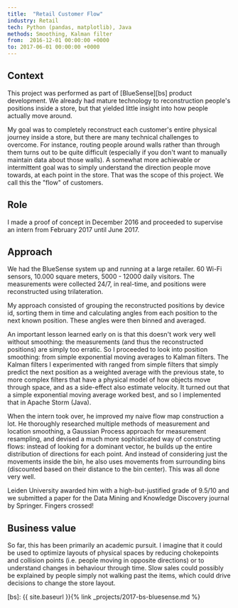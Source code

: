 ```yaml
---
title:  "Retail Customer Flow"
industry: Retail
tech: Python (pandas, matplotlib), Java
methods: Smoothing, Kalman filter
from:  2016-12-01 00:00:00 +0000
to: 2017-06-01 00:00:00 +0000
---
```


## Context
This project was performed as part of [BlueSense][bs] product development. We already had mature technology to reconstruction people's positions inside a store, but that yielded little insight into how people actually move around.

My goal was to completely reconstruct each customer's entire physical journey inside a store, but there are many technical challenges to overcome. For instance, routing people around walls rather than through them turns out to be quite difficult (especially if you don't want to manually maintain data about those walls). A somewhat more achievable or intermittent goal was to simply understand the direction people move towards, at each point in the store. That was the scope of this project. We call this the "flow" of customers.

## Role
I made a proof of concept in December 2016 and proceeded to supervise an intern from February 2017 until June 2017.

## Approach
We had the BlueSense system up and running at a large retailer. 60 Wi-Fi sensors, 10.000 square meters, 5000 - 12000 daily visitors. The measurements were collected 24/7, in real-time, and positions were reconstructed using trilateration.

My approach consisted of grouping the reconstructed positions by device id, sorting them in time and calculating angles from each position to the next known position. These angles were then binned and averaged.

An important lesson learned early on is that this doesn't work very well without smoothing: the measurements (and thus the reconstructed positions) are simply too erratic. So I proceeded to look into position smoothing: from simple exponential moving averages to Kalman filters. The Kalman filters I experimented with ranged from simple filters that simply predict the next position as a weighted average with the previous state, to more complex filters that have a physical model of how objects move through space, and as a side-effect also estimate velocity. It turned out that a simple exponential moving average worked best, and so I implemented that in Apache Storm (Java).

When the intern took over, he improved my naive flow map construction a lot. He thoroughly researched multiple methods of measurement and location smoothing, a Gaussian Process approach for measurement resampling, and devised a much more sophisticated way of constructing flows: instead of looking for a dominant vector, he builds up the entire distribution of directions for each point. And instead of considering just the movements inside the bin, he also uses movements from surrounding bins (discounted based on their distance to the bin center). This was all done very well.

Leiden University awarded him with a high-but-justified grade of 9.5/10 and we submitted a paper for the Data Mining and Knowledge Discovery journal by Springer. Fingers crossed!

## Business value
So far, this has been primarily an academic pursuit. I imagine that it could be used to optimize layouts of physical spaces by reducing chokepoints and collision points (i.e. people moving in opposite directions) or to understand changes in behaviour through time. Slow sales could possibly be explained by people simply not walking past the items, which could drive decisions to change the store layout.

[bs]: {{ site.baseurl }}{% link _projects/2017-bs-bluesense.md %}
